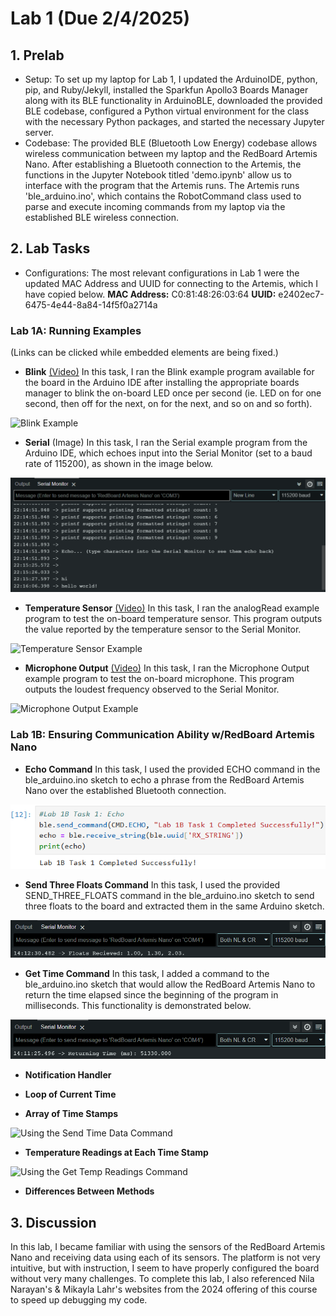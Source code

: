 # Lab 1 (Due 2/4/2025)

## 1. Prelab
* Setup: To set up my laptop for Lab 1, I updated the ArduinoIDE, python, pip, and Ruby/Jekyll, installed the Sparkfun Apollo3 Boards Manager along with its BLE functionality in ArduinoBLE, downloaded the provided BLE codebase, configured a Python virtual environment for the class with the necessary Python packages, and started the necessary Jupyter server.
* Codebase: The provided BLE (Bluetooth Low Energy) codebase allows wireless communication between my laptop and the RedBoard Artemis Nano. After establishing a Bluetooth connection to the Artemis, the functions in the Jupyter Notebook titled 'demo.ipynb' allow us to interface with the program that the Artemis runs. The Artemis runs 'ble_arduino.ino', which contains the RobotCommand class used to parse and execute incoming commands from my laptop via the established BLE wireless connection.

## 2. Lab Tasks
* Configurations: The most relevant configurations in Lab 1 were the updated MAC Address and UUID for connecting to the Artemis, which I have copied below.
      **MAC Address:** C0:81:48:26:03:64
      **UUID:** e2402ec7-6475-4e44-8a84-14f5f0a2714a

### Lab 1A: Running Examples
(Links can be clicked while embedded elements are being fixed.)
* **Blink** [(Video)](https://drive.google.com/file/d/1xIzqJUezocPGHhrTWb7VjePoeF5r74GS/view?usp=drive_link)
In this task, I ran the Blink example program available for the board in the Arduino IDE after installing the appropriate boards manager to blink the on-board LED once per second (ie. LED on for one second, then off for the next, on for the next, and so on and so forth).
<img src="https://drive.google.com/file/d/1xIzqJUezocPGHhrTWb7VjePoeF5r74GS/view?usp=drive_link" alt="Blink Example">

* **Serial** (Image)
In this task, I ran the Serial example program from the Arduino IDE, which echoes input into the Serial Monitor (set to a baud rate of 115200), as shown in the image below. 
<img src="images/exSerial.png">

* **Temperature Sensor** [(Video)](https://drive.google.com/file/d/1gojz9QNEUzZ2iIfegu5upLsX2VUIe07e/view?usp=drive_link)
In this task, I ran the analogRead example program to test the on-board temperature sensor. This program outputs the value reported by the temperature sensor to the Serial Monitor. 
<img src="https://drive.google.com/file/d/1gojz9QNEUzZ2iIfegu5upLsX2VUIe07e/view?usp=drive_link" alt="Temperature Sensor Example">
     
* **Microphone Output** [(Video)](https://drive.google.com/file/d/1HumIYP9cOY7PDWdwWlvY7f89ZkB_L09U/view?usp=sharing)
In this task, I ran the Microphone Output example program to test the on-board microphone. This program outputs the loudest frequency observed to the Serial Monitor.
<img src="https://drive.google.com/file/d/1HumIYP9cOY7PDWdwWlvY7f89ZkB_L09U/view?usp=sharing" alt="Microphone Output Example">


### Lab 1B: Ensuring Communication Ability w/RedBoard Artemis Nano
* **Echo Command**
In this task, I used the provided ECHO command in the ble_arduino.ino sketch to echo a phrase from the RedBoard Artemis Nano over the established Bluetooth connection.
<img src="images/1BEcho.png" alt="Using the Echo Command">

* **Send Three Floats Command**
In this task, I used the provided SEND_THREE_FLOATS command in the ble_arduino.ino sketch to send three floats to the board and extracted them in the same Arduino sketch.
<img src="images/1BThreeFloats.png" alt="Using the Send Three Floats Command">

* **Get Time Command**
In this task, I added a command to the ble_arduino.ino sketch that would allow the RedBoard Artemis Nano to return the time elapsed since the beginning of the program in milliseconds. This functionality is demonstrated below.
<img src="images/1BTimeMillis.png" alt="Using the Get Time Millis Command">

* **Notification Handler**

* **Loop of Current Time**

* **Array of Time Stamps**
<img src="images/1BTimeData.png" alt="Using the Send Time Data Command">

* **Temperature Readings at Each Time Stamp**
<img src="images/1BTempReadings.png" alt="Using the Get Temp Readings Command">

* **Differences Between Methods**

## 3. Discussion
In this lab, I became familiar with using the sensors of the RedBoard Artemis Nano and receiving data using each of its sensors. The platform is not very intuitive, but with instruction, I seem to have properly configured the board without very many challenges. To complete this lab, I also referenced Nila Narayan's & Mikayla Lahr's websites from the 2024 offering of this course to speed up debugging my code.
